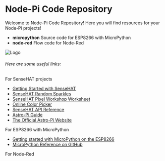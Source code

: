 # Node-Pi Code Repository

Welcome to Node-Pi Code Repository! Here you will find resources for your Node-Pi projects!

* **micropython** Source code for ESP8266 with MicroPython
* **node-red** Flow code for Node-Red

![Logo](https://www.raspberrypi.org/app/uploads/2016/08/sense_hat_fe.png)

###### Here are some useful links:

For SenseHAT projects

* [Getting Started with SenseHAT](https://www.raspberrypi.org/learning/getting-started-with-the-sense-hat/worksheet/)
* [SenseHAT Random Sparkles](https://www.raspberrypi.org/learning/sense-hat-random-sparkles/worksheet/)
* [SenseHAT Pixel Workshop Worksheet](https://github.com/raspberrypilearning/astro-pi-guide/blob/master/files/Sense-HAT-Worksheet-Digital.pdf)
* [Online Color Picker](http://www.colorspire.com/)
* [SenseHAT API Reference](https://pythonhosted.org/sense-hat/api/)
* [Astro-Pi Guide](https://github.com/raspberrypilearning/astro-pi-guide)
* [The Official Astro-Pi Website](https://astro-pi.org/)

For ESP8266 with MicroPython

* [Getting started with MicroPython on the ESP8266](https://docs.micropython.org/en/latest/esp8266/esp8266/tutorial/intro.html)
* [MicroPython Reference on GitHub](https://github.com/micropython/micropython)

For Node-Red

